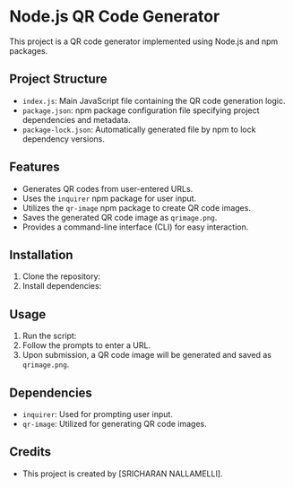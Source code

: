 # Node.js QR Code Generator

This project is a QR code generator implemented using Node.js and npm packages.

## Project Structure

- `index.js`: Main JavaScript file containing the QR code generation logic.
- `package.json`: npm package configuration file specifying project dependencies and metadata.
- `package-lock.json`: Automatically generated file by npm to lock dependency versions.

## Features

- Generates QR codes from user-entered URLs.
- Uses the `inquirer` npm package for user input.
- Utilizes the `qr-image` npm package to create QR code images.
- Saves the generated QR code image as `qrimage.png`.
- Provides a command-line interface (CLI) for easy interaction.

## Installation

1. Clone the repository:
2. Install dependencies:

## Usage

1. Run the script:
2. Follow the prompts to enter a URL.
3. Upon submission, a QR code image will be generated and saved as `qrimage.png`.

## Dependencies

- `inquirer`: Used for prompting user input.
- `qr-image`: Utilized for generating QR code images.

## Credits

- This project is created by [SRICHARAN NALLAMELLI].


